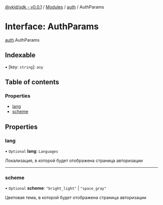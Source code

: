 [@vkid/sdk - v0.0.1](../README.md) / [Modules](../modules.md) / [auth](../modules/auth.md) / AuthParams

# Interface: AuthParams

[auth](../modules/auth.md).AuthParams

## Indexable

▪ [key: `string`]: `any`

## Table of contents

### Properties

- [lang](auth.AuthParams.md#lang)
- [scheme](auth.AuthParams.md#scheme)

## Properties

### lang

• `Optional` **lang**: `Languages`

Локализация, в которой будет отображена страница авторизации

___

### scheme

• `Optional` **scheme**: ``"bright_light"`` \| ``"space_gray"``

Цветовая тема, в которой будет отображена страница авторизации
